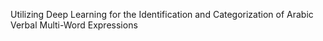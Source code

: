 
Utilizing Deep Learning for the Identification and Categorization of Arabic Verbal Multi-Word Expressions
